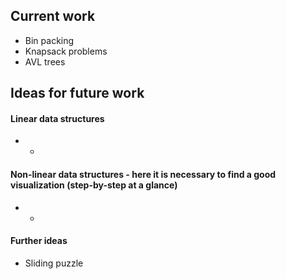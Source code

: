 ## Current work
* Bin packing
* Knapsack problems
* AVL trees

## Ideas for future work
#### Linear data structures
* -
#### Non-linear data structures - here it is necessary to find a good visualization (step-by-step at a glance)
* -
#### Further ideas
* Sliding puzzle
